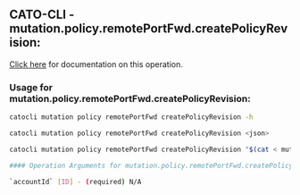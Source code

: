 
## CATO-CLI - mutation.policy.remotePortFwd.createPolicyRevision:
[Click here](https://api.catonetworks.com/documentation/#mutation-mutation.policy.remotePortFwd.createPolicyRevision) for documentation on this operation.

### Usage for mutation.policy.remotePortFwd.createPolicyRevision:

```bash
catocli mutation policy remotePortFwd createPolicyRevision -h

catocli mutation policy remotePortFwd createPolicyRevision <json>

catocli mutation policy remotePortFwd createPolicyRevision "$(cat < mutation.policy.remotePortFwd.createPolicyRevision.json)"

#### Operation Arguments for mutation.policy.remotePortFwd.createPolicyRevision ####

`accountId` [ID] - (required) N/A    
